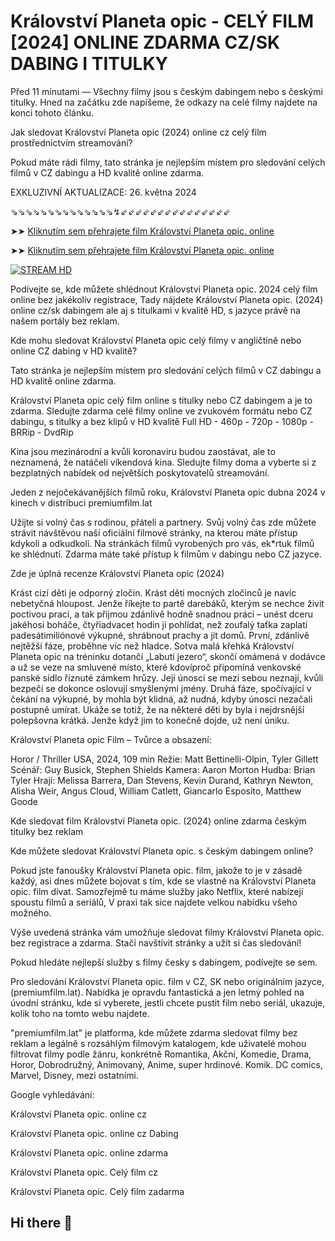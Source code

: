 # Království Planeta opic - CELÝ FILM [2024] ONLINE ZDARMA CZ/SK DABING I TITULKY

Před 11 minutami — Všechny filmy jsou s českým dabingem nebo s českými titulky. Hned na začátku zde napíšeme, že odkazy na celé filmy najdete na konci tohoto článku.

Jak sledovat Království Planeta opic (2024) online cz celý film prostřednictvím streamování?

Pokud máte rádi filmy, tato stránka je nejlepším místem pro sledování celých filmů v CZ dabingu a HD kvalitě online zdarma.

EXKLUZIVNÍ AKTUALIZACE: 26. května 2024

⇘⇘⇘⇘⇘⇘⇘⇘⇘⇘⇘⇘⇘⇘↯⇙⇙⇙⇙⇙⇙⇙⇙⇙⇙⇙⇙⇙⇙⇙

➤➤ [Kliknutím sem přehrajete film Království Planeta opic. online](https://premiumfilm.lat/cs/movie/653346/kingdom-of-the-planet-of-the-apes)

➤➤ [Kliknutím sem přehrajete film Království Planeta opic. online](https://premiumfilm.lat/cs/movie/653346/kingdom-of-the-planet-of-the-apes)


[![STREAM HD](https://i.imgur.com/7W2PGBl.gif)](https://premiumfilm.lat/cs/movie/653346/kingdom-of-the-planet-of-the-apes)


Podívejte se, kde můžete shlédnout Království Planeta opic. 2024 celý film online bez jakékoliv registrace, Tady nájdete Království Planeta opic. (2024) online cz/sk dabingem ale aj s titulkami v kvalitě HD, s jazyce právě na našem portály bez reklam.

Kde mohu sledovat Království Planeta opic celý filmy v angličtině nebo online CZ dabing v HD kvalitě?

Tato stránka je nejlepším místem pro sledování celých filmů v CZ dabingu a HD kvalitě online zdarma.

Království Planeta opic celý film online s titulky nebo CZ dabingem a je to zdarma. Sledujte zdarma celé filmy online ve zvukovém formátu nebo CZ dabingu, s titulky a bez klipů v HD kvalitě Full HD - 460p - 720p - 1080p - BRRip - DvdRip

Kina jsou mezinárodní a kvůli koronaviru budou zaostávat, ale to neznamená, že natáčeli víkendová kina. Sledujte filmy doma a vyberte si z bezplatných nabídek od největších poskytovatelů streamování.

Jeden z nejočekávanějších filmů roku, Království Planeta opic dubna 2024 v kinech v distribuci premiumfilm.lat

Užijte si volný čas s rodinou, přáteli a partnery. Svůj volný čas zde můžete strávit návštěvou naší oficiální filmové stránky, na kterou máte přístup kdykoli a odkudkoli. Na stránkách filmů vyrobených pro vás, ek*rtuk filmů ke shlédnutí. Zdarma máte také přístup k filmům v dabingu nebo CZ jazyce.

Zde je úplná recenze Království Planeta opic (2024)

Krást cizí děti je odporný zločin. Krást děti mocných zločinců je navíc nebetyčná hloupost. Jenže říkejte to partě darebáků, kterým se nechce živit poctivou prací, a tak přijmou zdánlivě hodně snadnou práci – unést dceru jakéhosi boháče, čtyřiadvacet hodin ji pohlídat, než zoufalý taťka zaplatí padesátimiliónové výkupné, shrábnout prachy a jít domů. První, zdánlivě nejtěžší fáze, proběhne víc než hladce. Sotva malá křehká Království Planeta opic na tréninku dotančí „Labutí jezero“, skončí omámená v dodávce a už se veze na smluvené místo, které kdovíproč připomíná venkovské panské sídlo říznuté zámkem hrůzy. Její únosci se mezi sebou neznají, kvůli bezpečí se dokonce oslovují smyšlenými jmény. Druhá fáze, spočívající v čekání na výkupné, by mohla být klidná, až nudná, kdyby únosci nezačali postupně umírat. Ukáže se totiž, že na některé děti by byla i nejdrsnější polepšovna krátká. Jenže když jim to konečně dojde, už není úniku.

Království Planeta opic Film – Tvůrce a obsazení:

Horor / Thriller
USA, 2024, 109 min
Režie: Matt Bettinelli-Olpin, Tyler Gillett
Scénář: Guy Busick, Stephen Shields
Kamera: Aaron Morton
Hudba: Brian Tyler
Hrají: Melissa Barrera, Dan Stevens, Kevin Durand, Kathryn Newton, Alisha Weir, Angus Cloud, William Catlett, Giancarlo Esposito, Matthew Goode

Kde sledovat film Království Planeta opic. (2024) online zdarma českým titulky bez reklam

Kde můžete sledovat Království Planeta opic. s českým dabingem online?

Pokud jste fanoušky Království Planeta opic. film, jakože to je v zásadě každý, asi dnes můžete bojovat s tím, kde se vlastně na Království Planeta opic. film dívat. Samozřejmě tu máme služby jako Netflix, které nabízejí spoustu filmů a seriálů, V praxi tak sice najdete velkou nabídku všeho možného.

Výše uvedená stránka vám umožňuje sledovat filmy Království Planeta opic. bez registrace a zdarma. Stačí navštívit stránky a užít si čas sledování!

Pokud hledáte nejlepší služby s filmy česky s dabingem, podívejte se sem.

Pro sledování Království Planeta opic. film v CZ, SK nebo originálním jazyce, (premiumfilm.lat). Nabídka je opravdu fantastická a jen letmý pohled na úvodní stránku, kde si vyberete, jestli chcete pustit film nebo seriál, ukazuje, kolik toho na tomto webu najdete.

"premiumfilm.lat" je platforma, kde můžete zdarma sledovat filmy bez reklam a legálně s rozsáhlým filmovým katalogem, kde uživatelé mohou filtrovat filmy podle žánru, konkrétně Romantika, Akční, Komedie, Drama, Horor, Dobrodružný, Animovaný, Anime, super hrdinové. Komik. DC comics, Marvel, Disney, mezi ostatními.

Google vyhledávání:

Království Planeta opic. online cz

Království Planeta opic. online cz Dabing

Království Planeta opic. online zdarma

Království Planeta opic. Celý film cz

Království Planeta opic. Celý film zadarma

## Hi there 👋

<!--

**Here are some ideas to get you started:**

🙋‍♀️ A short introduction - what is your organization all about?
🌈 Contribution guidelines - how can the community get involved?
👩‍💻 Useful resources - where can the community find your docs? Is there anything else the community should know?
🍿 Fun facts - what does your team eat for breakfast?
🧙 Remember, you can do mighty things with the power of [Markdown](https://docs.github.com/github/writing-on-github/getting-started-with-writing-and-formatting-on-github/basic-writing-and-formatting-syntax)
-->
